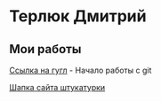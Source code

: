 # Терлюк Дмитрий
## Мои работы

[Ссылка на гугл](https://www.google.com) - Начало работы с git

[Шапка сайта штукатурки](https://www.terluk.github.io/Project/index.html)
